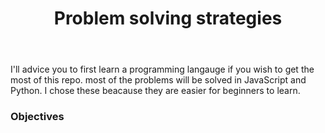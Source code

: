 
<header>
<h1>Problem solving strategies</h1>
</header>

<p>
I'll advice you to first learn a programming langauge if you wish to get the most of this repo. most of the problems will be solved in JavaScript and Python. I chose these beacause they are easier for beginners to learn.
</p>
<h3>
Objectives
</h3>
